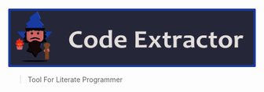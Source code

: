 ![Code Extractor Banner](./docs/images/code_extractor_banner_v2.png)

> Tool For Literate Programmer
